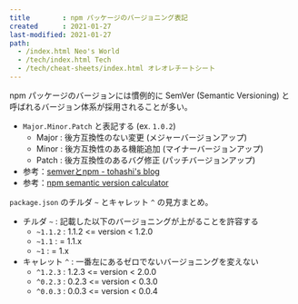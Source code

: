 ```yaml
---
title        : npm パッケージのバージョニング表記
created      : 2021-01-27
last-modified: 2021-01-27
path:
  - /index.html Neo's World
  - /tech/index.html Tech
  - /tech/cheat-sheets/index.html オレオレチートシート
---
```


npm パッケージのバージョンには慣例的に SemVer (Semantic Versioning) と呼ばれるバージョン体系が採用されることが多い。

- `Major.Minor.Patch` と表記する (ex. `1.0.2`)
  - Major : 後方互換性のない変更 (メジャーバージョンアップ)
  - Minor : 後方互換性のある機能追加 (マイナーバージョンアップ)
  - Patch : 後方互換性のあるバグ修正 (パッチバージョンアップ)
- 参考：[semverとnpm - tohashi's blog](http://64.hateblo.jp/entry/2014/04/25/045940)
- 参考：[npm semantic version calculator](https://semver.npmjs.com/)

`package.json` のチルダ `~` とキャレット `^` の見方まとめ。

- チルダ `~` : 記載した以下のバージョニングが上がることを許容する
  - `~1.1.2` : 1.1.2 <= version < 1.2.0
  - `~1.1` : = 1.1.x
  - `~1` : = 1.x
- キャレット `^` : 一番左にあるゼロでないバージョニングを変えない
  - `^1.2.3` : 1.2.3 <= version < 2.0.0
  - `^0.2.3` : 0.2.3 <= version < 0.3.0
  - `^0.0.3` : 0.0.3 <= version < 0.0.4
